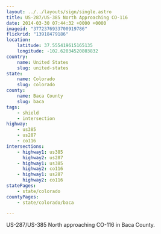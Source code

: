 ```yaml
---
layout: ../../layouts/sign/single.astro
title: US-287/US-385 North Approaching CO-116
date: 2014-03-30 07:44:32 +0000 +0000
imageid: "3772376933700919786"
flickrid: "13918479186"
location:
    latitude: 37.555419615165135
    longitude: -102.62034520803832
country:
    name: United States
    slug: united-states
state:
    name: Colorado
    slug: colorado
county:
    name: Baca County
    slug: baca
tags:
    - shield
    - intersection
highway:
    - us385
    - us287
    - co116
intersections:
    - highway1: us385
      highway2: us287
    - highway1: us385
      highway2: co116
    - highway1: us287
      highway2: co116
statePages:
    - state/colorado
countyPages:
    - state/colorado/baca

---
```

US-287/US-385 North approaching CO-116 in Baca County.